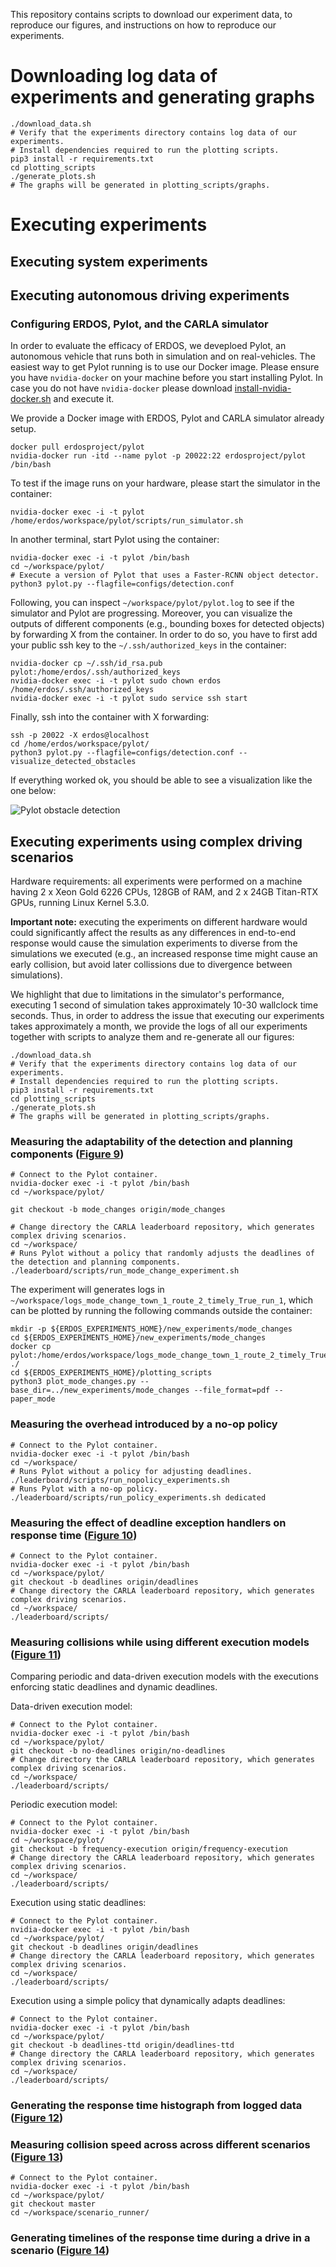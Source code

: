 This repository contains scripts to download our experiment data, to reproduce
our figures, and instructions on how to reproduce our experiments.

# Downloading log data of experiments and generating graphs

```console
./download_data.sh
# Verify that the experiments directory contains log data of our experiments.
# Install dependencies required to run the plotting scripts.
pip3 install -r requirements.txt
cd plotting_scripts
./generate_plots.sh
# The graphs will be generated in plotting_scripts/graphs.
```

# Executing experiments

## Executing system experiments

## Executing autonomous driving experiments

### Configuring ERDOS, Pylot, and the CARLA simulator

In order to evaluate the efficacy of ERDOS, we deveploed Pylot, an autonomous
vehicle that runs both in simulation and on real-vehicles. The easiest way to
get Pylot running is to use our Docker image. Please ensure you have
`nvidia-docker` on your machine before you start installing Pylot.
In case you do not have `nvidia-docker` please download
[install-nvidia-docker.sh](https://github.com/erdos-project/pylot/blob/master/scripts/install-nvidia-docker.sh)
and execute it.

We provide a Docker image with ERDOS, Pylot and CARLA simulator already setup.

```console
docker pull erdosproject/pylot
nvidia-docker run -itd --name pylot -p 20022:22 erdosproject/pylot /bin/bash
```
To test if the image runs on your hardware, please start the simulator in the
container:

```console
nvidia-docker exec -i -t pylot /home/erdos/workspace/pylot/scripts/run_simulator.sh
```

In another terminal, start Pylot using the container:

```console
nvidia-docker exec -i -t pylot /bin/bash
cd ~/workspace/pylot/
# Execute a version of Pylot that uses a Faster-RCNN object detector.
python3 pylot.py --flagfile=configs/detection.conf
```

Following, you can inspect `~/workspace/pylot/pylot.log` to see if the simulator
and Pylot are progressing. Moreover, you can visualize the outputs of different
components (e.g., bounding boxes for detected objects) by forwarding X from the
container. In order to do so, you have to first add your public ssh key to the
`~/.ssh/authorized_keys` in the container:

```console
nvidia-docker cp ~/.ssh/id_rsa.pub pylot:/home/erdos/.ssh/authorized_keys
nvidia-docker exec -i -t pylot sudo chown erdos /home/erdos/.ssh/authorized_keys
nvidia-docker exec -i -t pylot sudo service ssh start
```
Finally, ssh into the container with X forwarding:
```console
ssh -p 20022 -X erdos@localhost
cd /home/erdos/workspace/pylot/
python3 pylot.py --flagfile=configs/detection.conf --visualize_detected_obstacles
```

If everything worked ok, you should be able to see a visualization like
the one below:

![Pylot obstacle detection](https://github.com/erdos-project/pylot/raw/master/doc/source/images/pylot-obstacle-detection.png)

## Executing experiments using complex driving scenarios

Hardware requirements: all experiments were performed on a machine
having 2 x Xeon Gold 6226 CPUs, 128GB of RAM, and 2 x 24GB Titan-RTX GPUs,
running Linux Kernel 5.3.0.

**Important note:** executing the experiments on different hardware would
could significantly affect the results as any differences in end-to-end response
would cause the simulation experiments to diverse from the simulations we
executed (e.g., an increased response time might cause an early collision,
but avoid later collissions due to divergence between simulations).

We highlight that due to limitations in the simulator's performance,
executing 1 second of simulation takes approximately 10-30 wallclock time
seconds. Thus, in order to address the issue that executing our experiments
takes approximately a month, we provide the logs of all our experiments together
with scripts to analyze them and re-generate all our figures:

```console
./download_data.sh
# Verify that the experiments directory contains log data of our experiments.
# Install dependencies required to run the plotting scripts.
pip3 install -r requirements.txt
cd plotting_scripts
./generate_plots.sh
# The graphs will be generated in plotting_scripts/graphs.
```

### Measuring the adaptability of the detection and planning components ([Figure 9](plotting_scripts/graphs/pylot-mode-changes.pdf))

```console
# Connect to the Pylot container.
nvidia-docker exec -i -t pylot /bin/bash
cd ~/workspace/pylot/

git checkout -b mode_changes origin/mode_changes

# Change directory the CARLA leaderboard repository, which generates complex driving scenarios.
cd ~/workspace/
# Runs Pylot without a policy that randomly adjusts the deadlines of the detection and planning components.
./leaderboard/scripts/run_mode_change_experiment.sh
```

The experiment will generates logs in `~/workspace/logs_mode_change_town_1_route_2_timely_True_run_1`, which can be plotted by running the following commands outside the container:

```console
mkdir -p ${ERDOS_EXPERIMENTS_HOME}/new_experiments/mode_changes
cd ${ERDOS_EXPERIMENTS_HOME}/new_experiments/mode_changes
docker cp pylot:/home/erdos/workspace/logs_mode_change_town_1_route_2_timely_True_run_1 ./
cd ${ERDOS_EXPERIMENTS_HOME}/plotting_scripts
python3 plot_mode_changes.py --base_dir=../new_experiments/mode_changes --file_format=pdf --paper_mode
```

###  Measuring the overhead introduced by a no-op policy

```console
# Connect to the Pylot container.
nvidia-docker exec -i -t pylot /bin/bash
cd ~/workspace/
# Runs Pylot without a policy for adjusting deadlines.
./leaderboard/scripts/run_nopolicy_experiments.sh
# Runs Pylot with a no-op policy.
./leaderboard/scripts/run_policy_experiments.sh dedicated
```

###  Measuring the effect of deadline exception handlers on response time ([Figure 10](plotting_scripts/graphs/deadline-bbox.pdf))

```console
# Connect to the Pylot container.
nvidia-docker exec -i -t pylot /bin/bash
cd ~/workspace/pylot/
git checkout -b deadlines origin/deadlines
# Change directory the CARLA leaderboard repository, which generates complex driving scenarios.
cd ~/workspace/
./leaderboard/scripts/
```

###  Measuring collisions while using different execution models ([Figure 11](plotting_scripts/graphs/pylot_collisions.pdf))

Comparing periodic and data-driven execution models with the executions
enforcing static deadlines and dynamic deadlines.

Data-driven execution model:
```console
# Connect to the Pylot container.
nvidia-docker exec -i -t pylot /bin/bash
cd ~/workspace/pylot/
git checkout -b no-deadlines origin/no-deadlines
# Change directory the CARLA leaderboard repository, which generates complex driving scenarios.
cd ~/workspace/
./leaderboard/scripts/
```

Periodic execution model:
```console
# Connect to the Pylot container.
nvidia-docker exec -i -t pylot /bin/bash
cd ~/workspace/pylot/
git checkout -b frequency-execution origin/frequency-execution
# Change directory the CARLA leaderboard repository, which generates complex driving scenarios.
cd ~/workspace/
./leaderboard/scripts/
```

Execution using static deadlines:
```console
# Connect to the Pylot container.
nvidia-docker exec -i -t pylot /bin/bash
cd ~/workspace/pylot/
git checkout -b deadlines origin/deadlines
# Change directory the CARLA leaderboard repository, which generates complex driving scenarios.
cd ~/workspace/
./leaderboard/scripts/
```

Execution using a simple policy that dynamically adapts deadlines:
```console
# Connect to the Pylot container.
nvidia-docker exec -i -t pylot /bin/bash
cd ~/workspace/pylot/
git checkout -b deadlines-ttd origin/deadlines-ttd
# Change directory the CARLA leaderboard repository, which generates complex driving scenarios.
cd ~/workspace/
./leaderboard/scripts/
```

### Generating the response time histograph from logged data ([Figure 12](plotting_scripts/graphs/configurations-e2e-runtime-hist.pdf))


### Measuring collision speed across across different scenarios ([Figure 13](plotting_scripts/graphs/speed-deadline-dd-heatmap.pdf))

```console
# Connect to the Pylot container.
nvidia-docker exec -i -t pylot /bin/bash
cd ~/workspace/pylot/
git checkout master
cd ~/workspace/scenario_runner/
```

### Generating timelines of the response time during a drive in a scenario ([Figure 14](plotting_scripts/graphs/dynamic_deadline_timeline.pdf))

<!-- ```console -->
<!-- cd ????? -->
<!-- git checkout -b no-ttd origin/no-ttd -->
<!-- ``` -->

